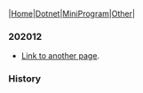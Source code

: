 |[Home](./)|[Dotnet](./)|[MiniProgram](./)|[Other](./)|
### 202012
- [Link to another page](./content/202012/another-page).

### History